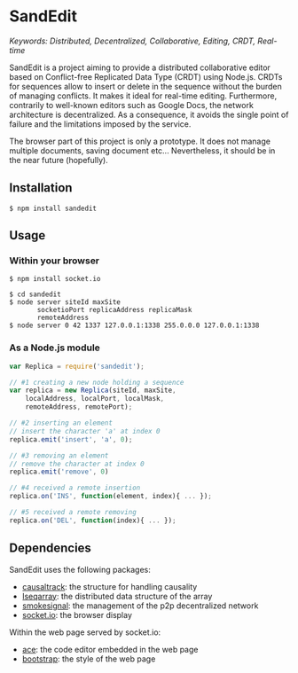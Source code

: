 # SandEdit

<i> Keywords: Distributed, Decentralized, Collaborative, Editing, CRDT, 
    Real-time </i>

SandEdit is a project aiming to provide a distributed collaborative editor
based on Conflict-free Replicated Data Type (CRDT) using Node.js. CRDTs for
sequences allow to insert or delete in the sequence without the burden of
managing conflicts. It makes it ideal for real-time editing. Furthermore,
contrarily to well-known editors such as Google Docs, the network architecture
is decentralized. As a consequence, it avoids the single point of failure and
the limitations imposed by the service.

The browser part of this project is only a prototype. It does not manage
multiple documents, saving document etc... Nevertheless, it should be in the
near future (hopefully).

## Installation

```
$ npm install sandedit
```

## Usage

### Within your browser

```
$ npm install socket.io
```

```
$ cd sandedit
$ node server siteId maxSite
       socketioPort replicaAddress replicaMask
       remoteAddress
$ node server 0 42 1337 127.0.0.1:1338 255.0.0.0 127.0.0.1:1338
```

### As a Node.js module

```javascript
var Replica = require('sandedit');

// #1 creating a new node holding a sequence
var replica = new Replica(siteId, maxSite,
    localAddress, localPort, localMask,
    remoteAddress, remotePort);

// #2 inserting an element
// insert the character 'a' at index 0
replica.emit('insert', 'a', 0);

// #3 removing an element
// remove the character at index 0
replica.emit('remove', 0)

// #4 received a remote insertion
replica.on('INS', function(element, index){ ... });

// #5 received a remote removing
replica.on('DEL', function(index){ ... });
```

## Dependencies

SandEdit uses the following packages:
*    [causaltrack](https://github.com/Chat-Wane/CausalTrack):
     the structure for handling causality
*    [lseqarray](https://github.com/Chat-Wane/LSEQArray):
     the distributed data structure of the array
*    [smokesignal](https://github.com/marcelklehr/smokesignal):
     the management of the p2p decentralized network
*    [socket.io](https://github.com/LearnBoost/socket.io):
     the browser display

Within the web page served by socket.io:
*    [ace](https://github.com/ajaxorg/ace): the code editor embedded in the
     web page
*    [bootstrap](https://github.com/twbs/bootstrap): the style of the web page
